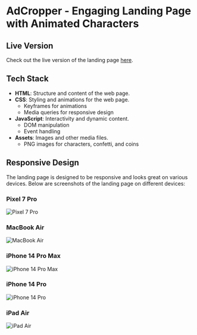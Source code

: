 # AdCropper - Engaging Landing Page with Animated Characters

## Live Version

Check out the live version of the landing page [here](https://harmonious-empanada-29c7b8.netlify.app/).

## Tech Stack

- **HTML**: Structure and content of the web page.
- **CSS**: Styling and animations for the web page.
  - Keyframes for animations
  - Media queries for responsive design
- **JavaScript**: Interactivity and dynamic content.
  - DOM manipulation
  - Event handling
- **Assets**: Images and other media files.
  - PNG images for characters, confetti, and coins

## Responsive Design

The landing page is designed to be responsive and looks great on various devices. Below are screenshots of the landing page on different devices:

### Pixel 7 Pro

![Pixel 7 Pro](./tests/Pixel-7-Pro-480x1063.png)

### MacBook Air

![MacBook Air](./tests/Macbook-Air-1559x1238.png)

### iPhone 14 Pro Max

![iPhone 14 Pro Max](./tests/iPhone-14-Pro-Max-430x1000.png)

### iPhone 14 Pro

![iPhone 14 Pro](./tests/iPhone-14-Pro-393x990.png)

### iPad Air

![iPad Air](./tests/iPad-Air-5-820x1180.png)

